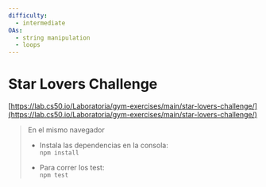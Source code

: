 ```yaml
---
difficulty:
  - intermediate
OAs:
  - string manipulation
  - loops
---
```


# Star Lovers Challenge

[https://lab.cs50.io/Laboratoria/gym-exercises/main/star-lovers-challenge/](https://lab.cs50.io/Laboratoria/gym-exercises/main/star-lovers-challenge/)

>En el mismo navegador
>
> * Instala las dependencias en la consola:  
>`npm install`
>
> * Para correr los test:  
>`npm test`
